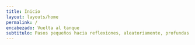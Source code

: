 ```yaml
---
title: Inicio
layout: layouts/home
permalink: /
encabezado: Vuelta al tanque
subtitulo: Pasos pequeños hacia reflexiones, aleatoriamente, profundas.
---
```

